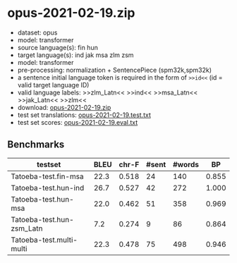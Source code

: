 # opus-2021-02-19.zip

* dataset: opus
* model: transformer
* source language(s): fin hun
* target language(s): ind jak msa zlm zsm
* model: transformer
* pre-processing: normalization + SentencePiece (spm32k,spm32k)
* a sentence initial language token is required in the form of `>>id<<` (id = valid target language ID)
* valid language labels: >>zlm_Latn<< >>ind<< >>msa_Latn<< >>jak_Latn<< >>zlm<<
* download: [opus-2021-02-19.zip](https://object.pouta.csc.fi/Tatoeba-MT-models/fiu-crp/opus-2021-02-19.zip)
* test set translations: [opus-2021-02-19.test.txt](https://object.pouta.csc.fi/Tatoeba-MT-models/fiu-crp/opus-2021-02-19.test.txt)
* test set scores: [opus-2021-02-19.eval.txt](https://object.pouta.csc.fi/Tatoeba-MT-models/fiu-crp/opus-2021-02-19.eval.txt)

## Benchmarks

| testset | BLEU  | chr-F | #sent | #words | BP |
|---------|-------|-------|-------|--------|----|
| Tatoeba-test.fin-msa 	| 22.3 	| 0.518 	| 24 	| 140 	| 0.855 |
| Tatoeba-test.hun-ind 	| 26.7 	| 0.527 	| 42 	| 272 	| 1.000 |
| Tatoeba-test.hun-msa 	| 22.0 	| 0.462 	| 51 	| 358 	| 0.969 |
| Tatoeba-test.hun-zsm_Latn 	| 7.2 	| 0.274 	| 9 	| 86 	| 0.864 |
| Tatoeba-test.multi-multi 	| 22.3 	| 0.478 	| 75 	| 498 	| 0.946 |

